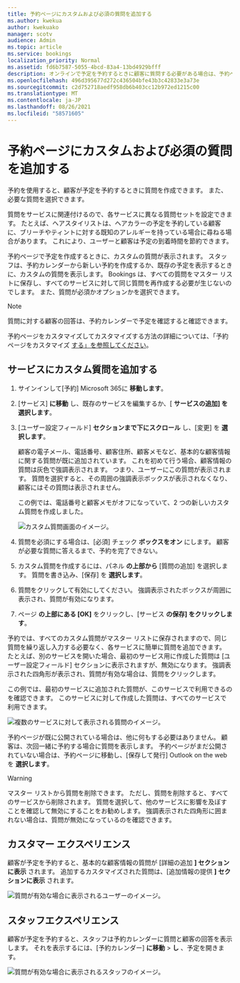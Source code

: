 ```yaml
---
title: 予約ページにカスタムおよび必須の質問を追加する
ms.author: kwekua
author: kwekuako
manager: scotv
audience: Admin
ms.topic: article
ms.service: bookings
localization_priority: Normal
ms.assetid: fd6b7587-5055-4bcd-83a4-13bd4929bfff
description: オンラインで予定を予約するときに顧客に質問する必要がある場合は、予約ページにカスタムの質問と必要な質問を追加できます。
ms.openlocfilehash: 496d395677d272c436504bfe43b3c42833e3a73e
ms.sourcegitcommit: c2d752718aedf958db6b403cc12b972ed1215c00
ms.translationtype: MT
ms.contentlocale: ja-JP
ms.lasthandoff: 08/26/2021
ms.locfileid: "58571605"
---
```

# <a name="add-custom-and-required-questions-to-the-booking-page"></a>予約ページにカスタムおよび必須の質問を追加する

予約を使用すると、顧客が予定を予約するときに質問を作成できます。 また、必要な質問を選択できます。

質問をサービスに関連付けるので、各サービスに異なる質問セットを設定できます。 たとえば、ヘアスタイリストは、ヘアカラーの予定を予約している顧客に、ブリーチやティントに対する既知のアレルギーを持っている場合に尋ねる場合があります。 これにより、ユーザーと顧客は予定の到着時間を節約できます。

予約ページで予定を作成するときに、カスタムの質問が表示されます。 スタッフは、予約カレンダーから新しい予約を作成するか、既存の予定を表示するときに、カスタムの質問を表示します。 Bookings は、すべての質問をマスター リストに保存し、すべてのサービスに対して同じ質問を再作成する必要が生じないのでします。 また、質問が必須かオプションかを選択できます。

> [!NOTE]
> 質問に対する顧客の回答は、予約カレンダーで予定を確認すると確認できます。

予約ページをカスタマイズしてカスタマイズする方法の詳細については、「予約ページをカスタマイズ [する」を参照してください](customize-booking-page.md)。

## <a name="add-custom-questions-to-your-services"></a>サービスにカスタム質問を追加する

1. サインインして[予約] Microsoft 365に **移動します**。

1. [サービス] **に移動** し、既存のサービスを編集するか、[ **サービスの追加] を選択します**。

1. [ユーザー設定フィールド] **セクションまで下にスクロール** し、[変更] を **選択します**。

   顧客の電子メール、電話番号、顧客住所、顧客メモなど、基本的な顧客情報に関する質問が既に追加されています。 これを初めて行う場合、顧客情報の質問は灰色で強調表示されます。 つまり、ユーザーにこの質問が表示されます。 質問を選択すると、その周囲の強調表示ボックスが表示されなくなり、顧客にはその質問は表示されません。

   この例では、電話番号と顧客メモがオフになっていて、2 つの新しいカスタム質問を作成しました。

   ![カスタム質問画面のイメージ。](../media/bookings-questions-custom-fields.png)

1. 質問を必須にする場合は、[必須] チェック **ボックスをオン** にします。 顧客が必要な質問に答えるまで、予約を完了できない。

1. カスタム質問を作成するには、パネル **の上部から** [質問の追加] を選択します。 質問を書き込み、[保存] を **選択します**。

1. 質問をクリックして有効にしてください。 強調表示されたボックスが周囲に表示され、質問が有効になります。

1. ページ **の上部にある [OK]** をクリックし、[サービス **の保存] をクリックします**。

予約では、すべてのカスタム質問がマスター リストに保存されますので、同じ質問を繰り返し入力する必要なく、各サービスに簡単に質問を追加できます。 たとえば、別のサービスを開いた場合、最初のサービス用に作成した質問は [ユーザー設定フィールド] セクションに表示されますが、無効になります。 強調表示された四角形が表示され、質問が有効な場合は、質問をクリックします。

この例では、最初のサービスに追加された質問が、このサービスで利用できるのを確認できます。 このサービスに対して作成した質問は、すべてのサービスで利用できます。

   ![複数のサービスに対して表示される質問のイメージ。](../media/bookings-questions-services.png)

予約ページが既に公開されている場合は、他に何もする必要はありません。 顧客は、次回一緒に予約する場合に質問を表示します。 予約ページがまだ公開されていない場合は、予約ページに移動し、[保存して発行] Outlook on the webを **選択します**。

> [!WARNING]
> マスター リストから質問を削除できます。 ただし、質問を削除すると、すべてのサービスから削除されます。 質問を選択して、他のサービスに影響を及ぼすことを確認して無効にすることをお勧めします。 強調表示された四角形に囲まれない場合は、質問が無効になっているのを確認できます。

## <a name="customer-experience"></a>カスタマー エクスペリエンス

顧客が予定を予約すると、基本的な顧客情報の質問が [詳細の追加 **] セクションに表示** されます。 追加するカスタマイズされた質問は、[追加情報の提供 **] セクションに表示** されます。

![質問が有効な場合に表示されるユーザーのイメージ。](../media/bookings-questions-customer.png)

## <a name="staff-experience"></a>スタッフエクスペリエンス

顧客が予定を予約すると、スタッフは予約カレンダーに質問と顧客の回答を表示します。 それを表示するには、[予約カレンダー] **に移動** \> **し** 、予定を開きます。

![質問が有効な場合に表示されるスタッフのイメージ。](../media/bookings-questions-staff.png)

